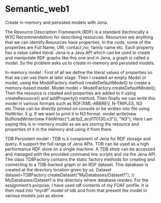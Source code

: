 # Semantic_web1
Create in-memory and persisted models with Jena.

The Resource Description Framework (RDF) is a standard (technically a W3C Recommendation) for describing resources. Resources are anything that we can identify.Resources have properties. In the code, some of the properties are Full Name, URI, contact_no, family name etc. Each property has a value called literal. Jena is a Java API which can be used to create and manipulate RDF graphs like this one and in Jena, a graph is called a model. So the problem asks us to create in-memory and persisted models. 

In-memory model :
First of all we define the literal values of properties so that we can use them at later stage. Then I created an empty Model or model, using the ModelFactory method createDefaultModel() to create a memory-based model. 
Model model = ModelFactory.createDefaultModel();
Then the resource is created and properties are added to it using createResource() and addProperty() method.
Then finally we can write this model in various formats such as RDF/XML-ABBREV, N-TRIPLES, N3 etc.These can be directly printed on console or be written into file using fileWriter. E.g. If we want to print it in N3 format.
model.write(new BufferedWriter(new FileWriter("Lab1p2_acd170130.n3")), "N3");
Here I am saying this is in-memory model as we are storing the resource and properties of it in the memory and using it from there.

TDB Persistent model :
TDB is a component of Jena for RDF storage and query. It support the full range of Jena APIs. TDB can be used as a high performance RDF store on a single machine. A TDB store can be accessed and managed with the provided command line scripts and via the Jena API. The class TDBFactory contains the static factory methods for creating and connecting to a TDB-backed graph or an RDF dataset. This database is created at the directory location given by us. 
Dataset dataset=TDBFactory.createDataset("MyDatabases/Dataset1"); // MyDatabases/Dataset1 is the directory where database resides.
For the assignment’s purpose, I have used rdf contents of my FOAF profile. It is then read into “myrdf” model of tdb and from that present the model in various models just as above.

